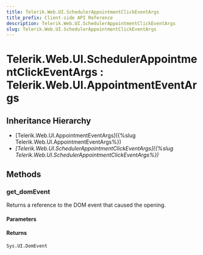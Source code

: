 ```yaml
---
title: Telerik.Web.UI.SchedulerAppointmentClickEventArgs
title_prefix: Client-side API Reference
description: Telerik.Web.UI.SchedulerAppointmentClickEventArgs
slug: Telerik.Web.UI.SchedulerAppointmentClickEventArgs
---
```


# Telerik.Web.UI.SchedulerAppointmentClickEventArgs : Telerik.Web.UI.AppointmentEventArgs

## Inheritance Hierarchy

* [Telerik.Web.UI.AppointmentEventArgs]({%slug Telerik.Web.UI.AppointmentEventArgs%})
* *[Telerik.Web.UI.SchedulerAppointmentClickEventArgs]({%slug Telerik.Web.UI.SchedulerAppointmentClickEventArgs%})*


## Methods

###  get_domEvent

Returns a reference to the DOM event that caused the opening.

#### Parameters

#### Returns

`Sys.UI.DomEvent`

